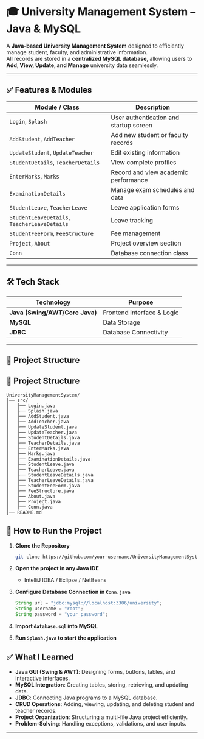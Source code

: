 # 🎓 University Management System – Java & MySQL

A **Java-based University Management System** designed to efficiently manage student, faculty, and administrative information.  
All records are stored in a **centralized MySQL database**, allowing users to **Add, View, Update, and Manage** university data seamlessly.

---

## ✅ Features & Modules

| Module / Class                | Description |
|------------------------------|-------------|
| `Login`, `Splash`            | User authentication and startup screen |
| `AddStudent`, `AddTeacher`   | Add new student or faculty records |
| `UpdateStudent`, `UpdateTeacher` | Edit existing information |
| `StudentDetails`, `TeacherDetails` | View complete profiles |
| `EnterMarks`, `Marks`        | Record and view academic performance |
| `ExaminationDetails`         | Manage exam schedules and data |
| `StudentLeave`, `TeacherLeave` | Leave application forms |
| `StudentLeaveDetails`, `TeacherLeaveDetails` | Leave tracking |
| `StudentFeeForm`, `FeeStructure` | Fee management |
| `Project`, `About`           | Project overview section |
| `Conn`                       | Database connection class |

---

## 🛠 Tech Stack

| Technology | Purpose |
|------------|---------|
| **Java (Swing/AWT/Core Java)** | Frontend Interface & Logic |
| **MySQL** | Data Storage |
| **JDBC** | Database Connectivity |

---

## 📂 Project Structure

## 📂 Project Structure

```
UniversityManagementSystem/
│── src/
│   ├── Login.java
│   ├── Splash.java
│   ├── AddStudent.java
│   ├── AddTeacher.java
│   ├── UpdateStudent.java
│   ├── UpdateTeacher.java
│   ├── StudentDetails.java
│   ├── TeacherDetails.java
│   ├── EnterMarks.java
│   ├── Marks.java
│   ├── ExaminationDetails.java
│   ├── StudentLeave.java
│   ├── TeacherLeave.java
│   ├── StudentLeaveDetails.java
│   ├── TeacherLeaveDetails.java
│   ├── StudentFeeForm.java
│   ├── FeeStructure.java
│   ├── About.java
│   ├── Project.java
│   ├── Conn.java
│── README.md
```
## 🚀 How to Run the Project

1. **Clone the Repository**
   ```bash
   git clone https://github.com/your-username/UniversityManagementSystem.git
   ```
2. **Open the project in any Java IDE**
   - IntelliJ IDEA / Eclipse / NetBeans
3. **Configure Database Connection in `Conn.java`**
   ```java
   String url = "jdbc:mysql://localhost:3306/university";
   String username = "root";
   String password = "your_password";
   ```
4. **Import `database.sql` into MySQL**

5. **Run `Splash.java` to start the application**

## ✅ What I Learned

- **Java GUI (Swing & AWT)**: Designing forms, buttons, tables, and interactive interfaces.  
- **MySQL Integration**: Creating tables, storing, retrieving, and updating data.  
- **JDBC**: Connecting Java programs to a MySQL database.  
- **CRUD Operations**: Adding, viewing, updating, and deleting student and teacher records.  
- **Project Organization**: Structuring a multi-file Java project efficiently.  
- **Problem-Solving**: Handling exceptions, validations, and user inputs.

---
